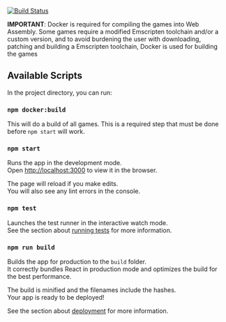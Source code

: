 [![Build Status](https://travis-ci.org/browser-doom/browser-arcade.svg?branch=master)](https://travis-ci.org/browser-doom/browser-arcade)

**IMPORTANT**: Docker is required for compiling the games into Web Assembly. Some games require a modified Emscripten toolchain and/or
a custom version, and to avoid burdening the user with downloading, patching and building a Emscripten toolchain, Docker is used
for building the games

## Available Scripts

In the project directory, you can run:

### `npm docker:build`

This will do a build of all games. This is a required step that must be done before `npm start` will work.

### `npm start`

Runs the app in the development mode.<br>
Open [http://localhost:3000](http://localhost:3000) to view it in the browser.

The page will reload if you make edits.<br>
You will also see any lint errors in the console.

### `npm test`

Launches the test runner in the interactive watch mode.<br>
See the section about [running tests](https://facebook.github.io/create-react-app/docs/running-tests) for more information.

### `npm run build`

Builds the app for production to the `build` folder.<br>
It correctly bundles React in production mode and optimizes the build for the best performance.

The build is minified and the filenames include the hashes.<br>
Your app is ready to be deployed!

See the section about [deployment](https://facebook.github.io/create-react-app/docs/deployment) for more information.